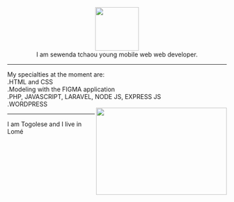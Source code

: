  <div id="header" align="center">
  <img src="sewenda.jpg" width="100"/>
</div>

 <div id="header" align="center">
  I am sewenda tchaou young mobile web web developer.
  </div>
<hr>
<div  display: flex>
       <div id="badges">
         My specialties at the moment are:<br>
         .HTML and CSS <br>
         .Modeling with the FIGMA application <br>
         .PHP, JAVASCRIPT, LARAVEL, NODE JS, EXPRESS JS <br>
         .WORDPRESS <br>
        </div>
       <div align="center">
         <img src="https://media.giphy.com/media/dWesBcTLavkZuG35MI/giphy.gif" align="right" width="300" height="200"/>
       </div>
   </div>
   <hr>
        I am Togolese and I live in Lomé
        
    

 

